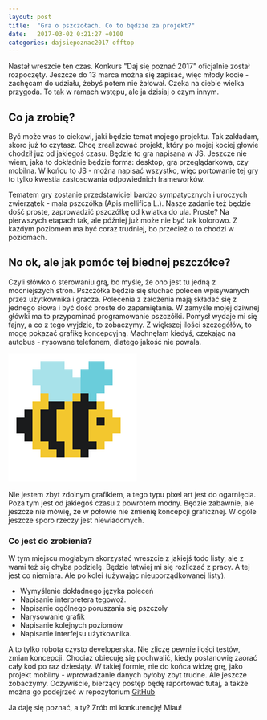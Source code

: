 ```yaml
---
layout: post
title:  "Gra o pszczołach. Co to będzie za projekt?"
date:   2017-03-02 0:21:27 +0100
categories: dajsiepoznac2017 offtop
---
```

Nastał wreszcie ten czas. Konkurs "Daj się poznać 2017" oficjalnie został rozpoczęty. Jeszcze do 13 marca można się zapisać, więc młody kocie - zachęcam do udziału, żebyś potem nie żałował. Czeka na ciebie wielka przygoda. To tak w ramach wstępu, ale ja dzisiaj o czym innym.
## Co ja zrobię?
Być może was to ciekawi, jaki będzie temat mojego projektu. Tak zakładam, skoro już to czytasz. Chcę zrealizować projekt, który po mojej kociej głowie chodził już od jakiegoś czasu. Będzie to gra napisana w JS. Jeszcze nie wiem, jaka to dokładnie będzie forma: desktop, gra przeglądarkowa, czy mobilna. W końcu to JS - można napisać wszystko, więc portowanie tej gry to tylko kwestia zastosowania odpowiednich frameworków.

Tematem gry zostanie przedstawiciel bardzo sympatycznych i uroczych zwierzątek - mała pszczółka (Apis mellifica L.). Nasze zadanie też będzie dość proste, zaprowadzić pszczółkę od kwiatka do ula. Proste? Na pierwszych etapach tak, ale później już może nie być tak kolorowo. Z każdym poziomem ma być coraz trudniej, bo przecież o to chodzi w poziomach.
## No ok, ale jak pomóc tej biednej pszczółce?
Czyli słówko o sterowaniu grą, bo myślę, że ono jest tu jedną z mocniejszych stron. Pszczółka będzie się słuchać poleceń wpisywanych przez użytkownika i gracza. Polecenia z założenia mają składać się z jednego słowa i być dość proste do zapamiętania. W zamyśle mojej dziwnej główki ma to przypominać programowanie pszczółki. Pomysł wydaje mi się fajny, a co z tego wyjdzie, to zobaczymy. Z większej ilości szczegółów, to mogę pokazać grafikę koncepcyjną. Machnęłam kiedyś, czekając na autobus - rysowane telefonem, dlatego jakość nie powala.

![Pszczoła - pixel art](/img/bee.png)

Nie jestem zbyt zdolnym grafikiem, a tego typu pixel art jest do ogarnięcia. Poza tym jest od jakiegoś czasu z powrotem modny. Będzie zabawnie, ale jeszcze nie mówię, że w połowie nie zmienię koncepcji graficznej. W ogóle jeszcze sporo rzeczy jest niewiadomych.
### Co jest do zrobienia?
W tym miejscu mogłabym skorzystać wreszcie z jakiejś todo listy, ale z wami też się chyba podzielę. Będzie łatwiej mi się rozliczać z pracy. A tej jest co niemiara. Ale po kolei (używając nieuporządkowanej listy).
* Wymyślenie dokładnego języka poleceń
* Napisanie interpretera tegowoż.
* Napisanie ogólnego poruszania się pszczoły
* Narysowanie grafik
* Napisanie kolejnych poziomów
* Napisanie interfejsu użytkownika.

A to tylko robota czysto developerska. Nie zliczę pewnie ilości testów, zmian koncepcji. Chociaż obiecuję się pochwalić, kiedy postanowię zaorać cały kod po raz dziesiąty. W takiej formie, nie do końca widzę grę, jako projekt mobilny - wprowadzanie danych byłoby zbyt trudne. Ale jeszcze zobaczymy. Oczywiście, bierzący postęp będę raportować tutaj, a także można go podejrzeć w repozytorium [GitHub](https://github.com/korneliakobiela/bee-programmer)

Ja daję się poznać, a ty? Zrób mi konkurencję! Miau!
